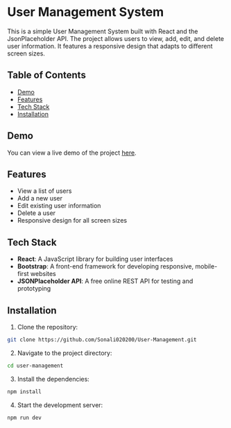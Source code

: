 # User Management System

This is a simple User Management System built with React and the JsonPlaceholder API. The project allows users to view, add, edit, and delete user information. It features a responsive design that adapts to different screen sizes.

## Table of Contents

- [Demo](#demo)
- [Features](#features)
- [Tech Stack](#tech-stack)
- [Installation](#installation)


## Demo

You can view a live demo of the project [here](https://user-management-code-world.vercel.app/).

## Features

- View a list of users
- Add a new user
- Edit existing user information
- Delete a user
- Responsive design for all screen sizes

## Tech Stack

- **React**: A JavaScript library for building user interfaces
- **Bootstrap**: A front-end framework for developing responsive, mobile-first websites
- **JSONPlaceholder API**: A free online REST API for testing and prototyping

## Installation

1. Clone the repository:

```bash
git clone https://github.com/Sonali020200/User-Management.git
```

2. Navigate to the project directory:
```bash
cd user-management
```

3. Install the dependencies:
```bash
npm install
```

4. Start the development server:
```bash
npm run dev
```
